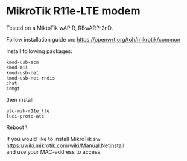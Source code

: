 # MikroTik R11e-LTE modem

Tested on a MiktoTik wAP R, RBwARP-2nD.

Follow installation guide on: https://openwrt.org/toh/mikrotik/common

Install following packages:
```
kmod-usb-acm
kmod-mii
kmod-usb-net
kmod-usb-net-rndis
chat
comgt
```
then install:
```
atc-mik-r11e_lte
luci-proto-atc
```
Reboot \


If you would like to install MikroTik sw:\
https://wiki.mikrotik.com/wiki/Manual:Netinstall \
and use your MAC-address to access.
